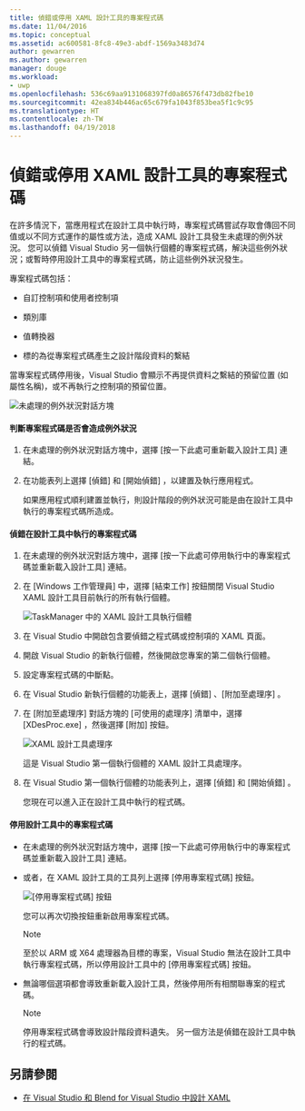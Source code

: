 ```yaml
---
title: 偵錯或停用 XAML 設計工具的專案程式碼
ms.date: 11/04/2016
ms.topic: conceptual
ms.assetid: ac600581-8fc8-49e3-abdf-1569a3483d74
author: gewarren
ms.author: gewarren
manager: douge
ms.workload:
- uwp
ms.openlocfilehash: 536c69aa9131068397fd0a86576f473db82fbe10
ms.sourcegitcommit: 42ea834b446ac65c679fa1043f853bea5f1c9c95
ms.translationtype: HT
ms.contentlocale: zh-TW
ms.lasthandoff: 04/19/2018
---
```

# <a name="debugging-or-disabling-project-code-in-xaml-designer"></a>偵錯或停用 XAML 設計工具的專案程式碼
在許多情況下，當應用程式在設計工具中執行時，專案程式碼嘗試存取會傳回不同值或以不同方式運作的屬性或方法，造成 XAML 設計工具發生未處理的例外狀況。 您可以偵錯 Visual Studio 另一個執行個體的專案程式碼，解決這些例外狀況；或暫時停用設計工具中的專案程式碼，防止這些例外狀況發生。

 專案程式碼包括：

-   自訂控制項和使用者控制項

-   類別庫

-   值轉換器

-   標的為從專案程式碼產生之設計階段資料的繫結

 當專案程式碼停用後，Visual Studio 會顯示不再提供資料之繫結的預留位置 (如屬性名稱)，或不再執行之控制項的預留位置。

 ![未處理的例外狀況對話方塊](../designers/media/xaml_unhandledexception.png "XAML_UnhandledException")

#### <a name="to-determine-if-project-code-is-causing-an-exception"></a>判斷專案程式碼是否會造成例外狀況

1.  在未處理的例外狀況對話方塊中，選擇 [按一下此處可重新載入設計工具]  連結。

2.  在功能表列上選擇 [偵錯] 和 [開始偵錯]  ，以建置及執行應用程式。

     如果應用程式順利建置並執行，則設計階段的例外狀況可能是由在設計工具中執行的專案程式碼所造成。

#### <a name="to-debug-project-code-running-in-the-designer"></a>偵錯在設計工具中執行的專案程式碼

1.  在未處理的例外狀況對話方塊中，選擇 [按一下此處可停用執行中的專案程式碼並重新載入設計工具]  連結。

2.  在 [Windows 工作管理員] 中，選擇 [結束工作]  按鈕關閉 Visual Studio XAML 設計工具目前執行的所有執行個體。

     ![TaskManager 中的 XAML 設計工具執行個體](../designers/media/xaml_taskmanager.png "XAML_TaskManager")

3.  在 Visual Studio 中開啟包含要偵錯之程式碼或控制項的 XAML 頁面。

4.  開啟 Visual Studio 的新執行個體，然後開啟您專案的第二個執行個體。

5.  設定專案程式碼的中斷點。

6.  在 Visual Studio 新執行個體的功能表上，選擇 [偵錯] 、[附加至處理序] 。

7.  在 [附加至處理序]  對話方塊的 [可使用的處理序]  清單中，選擇 [XDesProc.exe] ，然後選擇 [附加]  按鈕。

     ![XAML 設計工具處理序](../designers/media/xaml_attach.png "XAML_Attach")

     這是 Visual Studio 第一個執行個體的 XAML 設計工具處理序。

8.  在 Visual Studio 第一個執行個體的功能表列上，選擇 [偵錯] 和 [開始偵錯] 。

     您現在可以進入正在設計工具中執行的程式碼。

#### <a name="to-disable-project-code-in-the-designer"></a>停用設計工具中的專案程式碼

-   在未處理的例外狀況對話方塊中，選擇 [按一下此處可停用執行中的專案程式碼並重新載入設計工具]  連結。

-   或者，在 XAML 設計工具的工具列上選擇 [停用專案程式碼]  按鈕。

     ![[停用專案程式碼] 按鈕](../designers/media/xaml_disablecode.png "XAML_DisableCode")

     您可以再次切換按鈕重新啟用專案程式碼。

    > [!NOTE]
    >  至於以 ARM 或 X64 處理器為目標的專案，Visual Studio 無法在設計工具中執行專案程式碼，所以停用設計工具中的 [停用專案程式碼]  按鈕。

-   無論哪個選項都會導致重新載入設計工具，然後停用所有相關聯專案的程式碼。

    > [!NOTE]
    >  停用專案程式碼會導致設計階段資料遺失。 另一個方法是偵錯在設計工具中執行的程式碼。

## <a name="see-also"></a>另請參閱

- [在 Visual Studio 和 Blend for Visual Studio 中設計 XAML](../designers/designing-xaml-in-visual-studio.md)